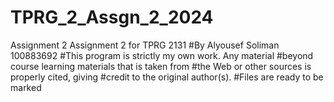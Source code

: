 # TPRG_2_Assgn_2_2024
Assignment 2
Assignment 2 for TPRG 2131 #By Alyousef Soliman 100883692 #This program is strictly my own work. Any material #beyond course learning materials that is taken from #the Web or other sources is properly cited, giving #credit to the original author(s). #Files are ready to be marked
